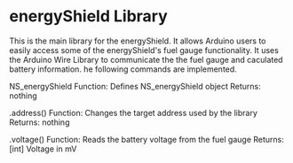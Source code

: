 energyShield Library
============

This is the main library for the energyShield. It allows Arduino users to easily access some of the energyShield's fuel
gauge functionality. It uses the Arduino Wire Library to communicate the the fuel gauge and caculated battery information.
he following commands are implemented.

NS_energyShield <object>
	Function: Defines NS_energyShield object <object>
	Returns: nothing
	
<object>.address()
	Function: Changes the target address used by the library
	Returns: nothing
	
<object>.voltage()
	Function: Reads the battery voltage from the fuel gauge
	Returns: [int] Voltage in mV
	
<object>.current()
	Funtion: Reads current charging (positive) or discharging (negative) the battery
	Returns: [int] Current in mA
	
<object>.percent()
	Function: Reads the percent of charge remaining in the battery
	Returns: [int] Percent of charge in 0.5% increments (2 * Percent Charge)
	
<object>.temperature()
	Function: Reads the temperature from the fuel gauge
	Returns: [int] Temperature in 0.125 oC increments (8 * Temperature)

